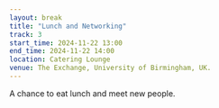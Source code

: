 ```yaml
---
layout: break
title: "Lunch and Networking"
track: 3
start_time: 2024-11-22 13:00
end_time: 2024-11-22 14:00
location: Catering Lounge
venue: The Exchange, University of Birmingham, UK.
---
```


A chance to eat lunch and meet new people.
